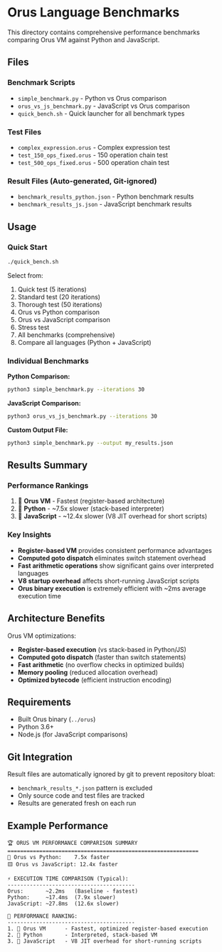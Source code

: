 # Orus Language Benchmarks

This directory contains comprehensive performance benchmarks comparing Orus VM against Python and JavaScript.

## Files

### Benchmark Scripts
- `simple_benchmark.py` - Python vs Orus comparison
- `orus_vs_js_benchmark.py` - JavaScript vs Orus comparison  
- `quick_bench.sh` - Quick launcher for all benchmark types

### Test Files
- `complex_expression.orus` - Complex expression test
- `test_150_ops_fixed.orus` - 150 operation chain test
- `test_500_ops_fixed.orus` - 500 operation chain test

### Result Files (Auto-generated, Git-ignored)
- `benchmark_results_python.json` - Python benchmark results
- `benchmark_results_js.json` - JavaScript benchmark results

## Usage

### Quick Start
```bash
./quick_bench.sh
```

Select from:
1. Quick test (5 iterations)
2. Standard test (20 iterations)  
3. Thorough test (50 iterations)
4. Orus vs Python comparison
5. Orus vs JavaScript comparison
6. Stress test
7. All benchmarks (comprehensive)
8. Compare all languages (Python + JavaScript)

### Individual Benchmarks

**Python Comparison:**
```bash
python3 simple_benchmark.py --iterations 30
```

**JavaScript Comparison:**
```bash
python3 orus_vs_js_benchmark.py --iterations 30
```

**Custom Output File:**
```bash
python3 simple_benchmark.py --output my_results.json
```

## Results Summary

### Performance Rankings
1. 🥇 **Orus VM** - Fastest (register-based architecture)
2. 🥈 **Python** - ~7.5x slower (stack-based interpreter)
3. 🥉 **JavaScript** - ~12.4x slower (V8 JIT overhead for short scripts)

### Key Insights
- **Register-based VM** provides consistent performance advantages
- **Computed goto dispatch** eliminates switch statement overhead
- **Fast arithmetic operations** show significant gains over interpreted languages
- **V8 startup overhead** affects short-running JavaScript scripts
- **Orus binary execution** is extremely efficient with ~2ms average execution time

## Architecture Benefits

Orus VM optimizations:
- **Register-based execution** (vs stack-based in Python/JS)
- **Computed goto dispatch** (faster than switch statements)
- **Fast arithmetic** (no overflow checks in optimized builds)
- **Memory pooling** (reduced allocation overhead)
- **Optimized bytecode** (efficient instruction encoding)

## Requirements

- Built Orus binary (`../orus`)
- Python 3.6+
- Node.js (for JavaScript comparisons)

## Git Integration

Result files are automatically ignored by git to prevent repository bloat:
- `benchmark_results_*.json` pattern is excluded
- Only source code and test files are tracked
- Results are generated fresh on each run

## Example Performance

```
🏆 ORUS VM PERFORMANCE COMPARISON SUMMARY
============================================================
🐍 Orus vs Python:    7.5x faster
🟨 Orus vs JavaScript: 12.4x faster

⚡ EXECUTION TIME COMPARISON (Typical):
----------------------------------------
Orus:       ~2.2ms   (Baseline - fastest)
Python:     ~17.4ms  (7.9x slower)
JavaScript: ~27.8ms  (12.6x slower)

🏅 PERFORMANCE RANKING:
----------------------------------------
1. 🥇 Orus VM      - Fastest, optimized register-based execution
2. 🥈 Python       - Interpreted, stack-based VM
3. 🥉 JavaScript   - V8 JIT overhead for short-running scripts
```